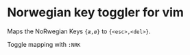 Norwegian key toggler for vim
=============================

Maps the NoRwegian Keys ``{æ,ø}`` to ``{<esc>,<del>}``.

Toggle mapping with `:NRK`

